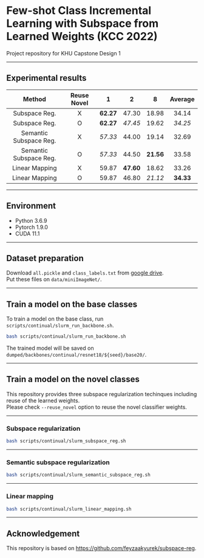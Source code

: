 # Few-shot Class Incremental Learning with Subspace from Learned Weights (KCC 2022)
Project repository for KHU Capstone Design 1

---  

## Experimental results
|         Method         | Reuse Novel |     1     |     2     |     8     |  Average  |
|:----------------------:|:-----------:|:---------:|:---------:|:---------:|:---------:|
|      Subspace Reg.     |      X      | **62.27** |   47.30   |   18.98   |   34.14   |
|      Subspace Reg.     |      O      | **62.27** |  _47.45_  |   19.62   |  _34.25_  |
| Semantic Subspace Reg. |      X      |  _57.33_  |   44.00   |   19.14   |   32.69   |
| Semantic Subspace Reg. |      O      |  _57.33_  |   44.50   | **21.56** |   33.58   |
|     Linear Mapping     |      X      |   59.87   | **47.60** |   18.62   |   33.26   |
|     Linear Mapping     |      O      |   59.87   |   46.80   |  _21.12_  | **34.33** |

---

## Environment
- Python 3.6.9  
- Pytorch 1.9.0  
- CUDA 11.1  

---

## Dataset preparation  
Download `all.pickle` and `class_labels.txt` from [google drive](https://drive.google.com/drive/folders/1muZBsSYkZgoXxvMJDkp8vMDqpOen86J9?usp=sharing).  
Put these files on `data/miniImageNet/`.

---

## Train a model on the base classes  
To train a model on the base class, run `scripts/continual/slurm_run_backbone.sh`.
``` bash
bash scripts/continual/slurm_run_backbone.sh
```
The trained model will be saved on `dumped/backbones/continual/resnet18/${seed}/base20/`.

---

## Train a model on the novel classes
This repository provides three subspace regularization techinques including reuse of the learned weights.  
Please check `--reuse_novel` option to reuse the novel classifier weights.

---

### Subspace regularization
```bash
bash scripts/continual/slurm_subspace_reg.sh
```

---

### Semantic subspace regularization
```bash
bash scripts/continual/slurm_semantic_subspace_reg.sh
```

---

### Linear mapping
```bash
bash scripts/continual/slurm_linear_mapping.sh
```

---

## Acknowledgement
This repository is based on https://github.com/feyzaakyurek/subspace-reg.